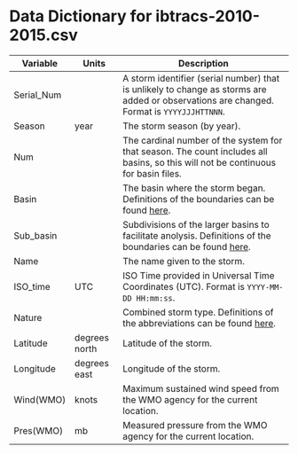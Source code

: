 # Data Dictionary for ibtracs-2010-2015.csv

| Variable | Units | Description |
| --- | --- | --- |
| Serial_Num |  | A storm identifier (serial number) that is unlikely to change as storms are added or observations are changed. Format is `YYYYJJJHTTNNN`. |
| Season | year | The storm season (by year). |
| Num |  | The cardinal number of the system for that season. The count includes all basins, so this will not be continuous for basin files. |
| Basin |  | The basin where the storm began. Definitions of the boundaries can be found [here](https://groups.google.com/forum/#!searchin/ibtracs-qa/basins%7Csort:date/ibtracs-qa/nfOoIc68DrU/skinHQQOBQAJ). |
| Sub_basin |  | Subdivisions of the larger basins to facilitate anolysis. Definitions of the boundaries can be found [here](https://groups.google.com/forum/#!searchin/ibtracs-qa/basins%7Csort:date/ibtracs-qa/nfOoIc68DrU/skinHQQOBQAJ). |
| Name |  | The name given to the storm. |
| ISO_time | UTC | ISO Time provided in Universal Time Coordinates (UTC). Format is `YYYY-MM-DD HH:mm:ss`. |
| Nature |  | Combined storm type. Definitions of the abbreviations can be found [here](ftp://eclipse.ncdc.noaa.gov/pub/ibtracs/documents/Storm_nature_assignment.pdf). |
| Latitude | degrees north | Latitude of the storm. |
| Longitude | degrees east | Longitude of the storm. |
| Wind(WMO) | knots | Maximum sustained wind speed from the WMO agency for the current location. |
| Pres(WMO) | mb | Measured pressure from the WMO agency for the current location. |